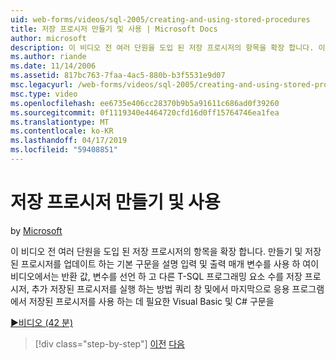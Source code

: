 ```yaml
---
uid: web-forms/videos/sql-2005/creating-and-using-stored-procedures
title: 저장 프로시저 만들기 및 사용 | Microsoft Docs
author: microsoft
description: 이 비디오 전 여러 단원을 도입 된 저장 프로시저의 항목을 확장 합니다. 이 비디오를 만들고 업데이트 하는 기본 구문을 설명 하는 중...
ms.author: riande
ms.date: 11/14/2006
ms.assetid: 817bc763-7faa-4ac5-880b-b3f5531e9d07
msc.legacyurl: /web-forms/videos/sql-2005/creating-and-using-stored-procedures
msc.type: video
ms.openlocfilehash: ee6735e406cc28370b9b5a91611c686ad0f39260
ms.sourcegitcommit: 0f1119340e4464720cfd16d0ff15764746ea1fea
ms.translationtype: MT
ms.contentlocale: ko-KR
ms.lasthandoff: 04/17/2019
ms.locfileid: "59408851"
---
```

# <a name="creating-and-using-stored-procedures"></a>저장 프로시저 만들기 및 사용

by [Microsoft](https://github.com/microsoft)

이 비디오 전 여러 단원을 도입 된 저장 프로시저의 항목을 확장 합니다. 만들기 및 저장된 프로시저를 업데이트 하는 기본 구문을 설명 입력 및 출력 매개 변수를 사용 하 여이 비디오에서는 반환 값, 변수를 선언 하 고 다른 T-SQL 프로그래밍 요소 수를 저장 프로시저, 추가 저장된 프로시저를 실행 하는 방법 쿼리 창 및에서 마지막으로 응용 프로그램에서 저장된 프로시저를 사용 하는 데 필요한 Visual Basic 및 C# 구문을

[&#9654;비디오 (42 분)](https://channel9.msdn.com/Blogs/ASP-NET-Site-Videos/creating-and-using-stored-procedures)

> [!div class="step-by-step"]
> [이전](building-and-customizing-reports-in-business-intelligence-development-studio.md)
> [다음](enabling-full-text-search-in-your-text-data.md)
